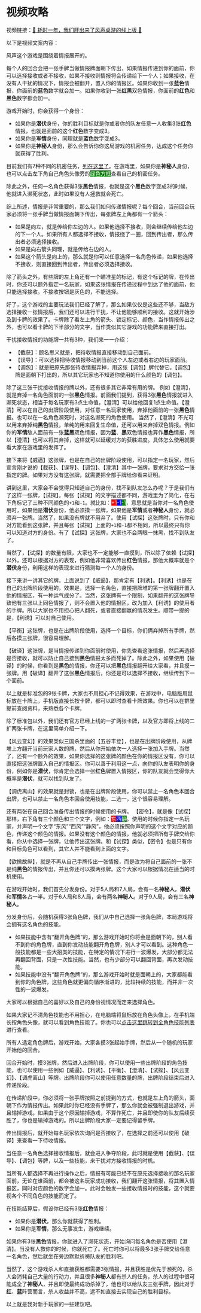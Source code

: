 # 视频攻略

视频链接：[:tada: 耗时一年，我们肝出来了风声桌游的线上版 :tada:](https://www.bilibili.com/video/BV1RK421x7ie)

以下是视频文案内容：

风声这个游戏是围绕着情报展开的。

每个人的回合会把一张手牌当做情报牌面朝下传出，如果情报传递到你的面前，你可以选择接收或者不接收，如果不接收则情报将会传递给下一个人；如果接收，在没有人干扰的情况下，情报会被翻开，置入你的情报区。如果你收到一张**蓝色**情报，你面前的**蓝色**数字就会加一。如果你收到一张**红**&zwnj;**黑**双色情报，你面前的**红色**和**黑色**数字都会加一。

游戏开始时，你会获得一个身份：
- 如果你是**潜伏**身份，你的胜利目标就是你或者你的队友任意一人收集3张**红色**情报，也就是面前的这个**红色**数字变成3。
- 如果你是**军情**身份，同理就是**蓝色**数字变成3。
- 如果你是**神秘人**身份，那么会告诉你你这局游戏的机密任务，达成这个任务你就获得了胜利。

目前我们有7种不同的机密任务，[列在这里了](../welcome.md#关于身份)。在游戏里，如果你是**神秘人**身份，也可以点击左下角自己角色头像旁的<span style="color:white; background-color:green;">绿色方框</span>查看自己的机密任务。

除此之外，任何一名角色获得3张**黑色**情报，也就是这个**黑色**数字变成3的时候，他就进入濒死状态，此时如果没有人拯救就会死亡。

综上所述，情报是非常重要的，那么我们如何传递情报呢？每个回合，当前回合玩家必须将一张手牌当做情报面朝下传出，每张牌左上角都有一个箭头：
- 如果是向左，就是传给你左边的人。如果他选择不接收，则会继续传给他左边的下一个人。如果所有人都选择不接收，情报绕了一圈，回到传出者，那么传出者必须选择接收。
- 如果是向右箭头同理，就是传给右边的人。
- 如果这个箭头是向上的，那么就是你可以任意选择一名角色传递，如果他选择不接收，则直接回到传出者，传出者必须选择接收。

除了箭头之外，有些牌的左上角还有一个瞄准星的标记，有这个标记的牌，在传出时，你还可以额外指定一名玩家，如果这张情报在传递过程中到达了他的面前，他只能选择接收。不接收按钮是灰色的，不能选择。

好了，这个游戏的主要玩法我们已经了解了，那么如果仅仅是这些还不够，当敌方选择接收一张情报后，我们还可以进行干扰，不让他能够顺利的接收。这就开始涉及到卡牌的效果了。卡牌除了看左上角的箭头、锁定标记、颜色，当作情报传出之外，也可以看卡牌的下半部分的文字，当作类似其它游戏的功能牌来直接打出。

干扰接收情报的功能牌一共有3种，我们来一一介绍：
- 【截获】：顾名思义就是，把待收情报直接移动到自己面前。
- 【误导】：可以选择把待收情报移动到当前这个人左边或者右边的玩家面前。
- 【调包】：就是把原先那张待收情报弃掉，用这张【调包】牌代替它。【调包】牌是面朝下打出的，所以其它玩家也不知道你使用的什么颜色的【调包】。

除了这三张干扰接收情报的牌以外，还有很多其它非常有用的牌。
例如【澄清】，就是弃掉一名角色面前的一张**黑色**情报。前面我们提到，获得3张**黑色**情报就进入濒死状态，相当于每名玩家有3点生命值，【澄清】可以给他回复1点生命值。【澄清】可以在自己的出牌阶段使用，对任意一名玩家使用，弃掉他面前的一张**黑色**情报。也可以在一名角色濒死时，对这名濒死的角色使用。
当然了，【澄清】不光可以用来弃掉纯**黑色**情报，单纯的用来回复生命值，还可以用来弃掉双色情报。例如你的**军情**敌人面前有一张**蓝**&zwnj;**黑**双色情报，因为**蓝**、**黑**双色情报也算作**黑色**情报，所以【澄清】也可以将其弃掉，这样就可以延缓对方的获胜进度。具体怎么使用就要看大家在游戏里的发挥了。

接下来将【威逼】这张牌，也是在自己的出牌阶段使用，可以指定一名玩家，然后宣言刚才说的【截获】、【误导】、【调包】、【澄清】其中一张牌，要求对方交给一张指定的牌。如果对方没有这张牌，就需要把全部手牌给你看来证明。

讲到这里，大家会不会觉得只知道自己的身份，找不到队友怎么办呢？于是我们有了这样一张牌，【试探】。每张【试探】的文字描述都不同，游戏里为了简化，在右下角标记了三种不同颜色的`+1`和`-1`。就比如：<span style="color:white; background-color:red">+1</span><span style="color:white; background-color:blue">-1</span><span style="color:white; background-color:green">-1</span>，意思就是当你对一名角色使用时，如果他是**潜伏**身份，他必须摸一张牌，如果他是**军情**或者**神秘人**身份，就必须弃一张牌。当然了，如果没有牌就不用弃了。使用【试探】这张牌时，只有你和对方能看到这张牌，并且每张【试探】上面的`+1`和`-1`都不相同，所以最终只有你可以知道对方的身份。有了【试探】这张牌，大家也不会两眼一抹黑，找不到队友了。

当然了，【试探】的数量有限，大家也不一定能够一直摸到，所以除了依赖【试探】以外，还可以根据对方的表现，例如他非常喜欢传出**红色**情报，那他大概率就是个**潜伏**身份，利用这样的表现来进行猜测每一个人的身份。

接下来讲一讲其它的牌。上面说到了【威逼】，那肯定有【利诱】。【利诱】也是在自己的出牌阶段使用的，效果是，选择一名角色，直接把牌堆的第一张牌翻开置入他的情报区，有一种运气成分了。当然，这张牌有一个限制，如果翻开的这张牌导致他有三张以上同色情报了，则不会置入他的情报区，改为加入【利诱】的使用者的手牌。所以大家也不用担心把人翻死，或者直接翻赢的情况发生。顺带一提的是，【利诱】可以对自己使用。

【平衡】这张牌，也是在出牌阶段使用，选择一个目标，你们俩弃掉所有手牌，然后各摸三张牌，很容易理解。

【破译】这张牌，是当情报传递到你面前时使用，你先查看这张情报，然后再选择是否接收，就可以防止自己接到**黑色**情报太多而死掉了。除此之外，如果使用【破译】的时候，你看到是**黑色**的情报，你还可以把**黑色**情报翻开给大家看，并且摸一张牌。用【破译】翻开了这张**黑色**情报后，你还是可以选择不接收，继续传到下一个面前。

以上就是标准包的9张卡牌，大家也不用担心不记得效果，在游戏中，电脑版用鼠标放在卡牌上，手机版直接长按卡牌，都可以即时查看卡牌效果。你也可以在群里提前查阅资料，来熟悉各个卡牌。

除了标准包以外，我们还有官方已经上线的一扩两张卡牌，以及官方即将上线的二扩两张卡牌，在这里简单介绍一下。

【风云变幻】的效果类似三国杀里面的【五谷丰登】，也是在出牌阶段使用，从牌堆上方翻开当前玩家人数的牌，然后从你开始依次一人选择一张加入手牌。当然了，还有一个额外的效果，如果你选择的这张牌的颜色在你的情报区没有，你可以直接把这张牌置入自己的情报区。你可以善于利用这一点，向你的队友表明你的身份，例如你是**潜伏**，你肯定会选择一张**红色**牌置入情报区，你的队友就会觉得你大概率是**潜伏**，就可以找到队友了。

【调虎离山】的效果就是封锁，也是在出牌阶段使用，你可以禁止一名角色本回合出牌，也可以禁止一名角色本回合使用技能，二选一，这个很容易理解。

还有两张在自己回合准备传出情报的时候使用的卡牌。
【密令】，就是像【试探】那样，右下角有三个颜色和三个文字，例如：<span style="color:white; background-color:red">东</span><span style="color:white; background-color:blue">西</span><span style="color:white; background-color:green">静</span>。使用的时候你指定一名玩家，并声明一个文字“东风”“西风”“静风”，他必须按照你声明的这个文字对应的颜色，传递这个颜色的情报。如果没有这个颜色的情报，他就必须把所有手牌交给你看，你从中选择一张牌，让他传出这张牌。和【试探】类似，【密令】也是只有你和目标角色可以看到，其它人并不能看到上面的文字。

【欲擒故纵】，就是不再从自己手牌传出一张情报，而是改为将自己面前的一张不是纯**黑色**的情报传出，并且你还可以摸两张牌。这个大家可以根据情况在适当的时机使用。

在游戏开始时，我们首先分发身份。对于5人局和7人局，会有一名**神秘人**，**潜伏**和**军情**各占一半。对于6人局和8人局，会有两名**神秘人**。对于9人局，会有三名**神秘人**。

分发身份后，会随机获得3张角色牌，我们从中自己选择一张角色牌，本局游戏将会拥有这名角色的技能。
- 如果技能中含有“翻开角色牌”的，那么游戏开始时你将会是面朝下的，别人看不到你的角色牌，直到你发动技能翻开角色牌，别人才可以看到。这种角色一般技能都是一些大招类的技能，在特定的情况下进行一波爆发，大部分都无法再翻回背面，只是一次性技能。当然，也有少部分可以翻回背面，再次发动技能。
- 如果技能中没有“翻开角色牌”的，那么游戏开始时就是面朝上的，大家都能看到你的角色牌，这些角色就更偏向循序渐进的，比较持续的技能，而并非一次性的一波爆发。

大家可以根据自己的喜好以及自己的身份视情况而定来选择角色。

如果大家记不清角色技能也不用担心，在电脑端将鼠标放在角色头像上，在手机端长按角色头像，就可以看到角色技能了。你也可以[点击这里跳转到全角色技能列表](../skills/extend2)进行查看。

所有人选定角色牌后，游戏开始，大家各摸3张起始手牌，然后从一个随机的玩家开始他的回合。

回合开始时，摸3张牌，然后进入出牌阶段，你可以使用一些出牌阶段的角色技能，也可以使用一些例如【威逼】、【利诱】、【平衡】、【澄清】、【试探】、【风云变幻】、【调虎离山】等牌。出牌阶段你可以使用任意数量的牌，出牌阶段结束后进入传递阶段。

在传递阶段中，你必须将一张手牌按照之前提到的方式，也就是左上角的箭头，面朝下作为情报传出。如果此时你已经没有手牌了，那么你就会被强制退出游戏，并且输掉游戏。如果由于这个原因输掉游戏，不算作死亡，并且即使你的队友后续获胜了，你也是输掉游戏的。所以出牌阶段大家一定要记得留手牌。

传出情报后，就开始每名玩家依次询问是否接收了，在选择之前还可以使用【破译】来查看一下待收情报。

当任意一名角色选择接收情报后，就会进入争夺阶段，此时就是使用【截获】、【误导】、【调包】等牌，以及一些技能，来干扰对方接收情报的时机。

当所有人都选择不再进行操作之后，情报有可能已经不在原先选择接收的那名玩家面前，无论在谁面前，都会被这名玩家成功接收，我们翻开这张情报，将其置入情报区，同时对应颜色的数字会加一。此时会触发一些接收情报时的技能，这个就要视各个不同角色的技能而定了。

在技能结算后，假设你已经有3张**红色**情报：
- 如果你是**潜伏**，那么你就获得了胜利。
- 如果你是**军情**，那么无事发生，游戏继续。

如果你有3张**黑色**情报，你就进入了濒死状态，开始询问每名角色是否使用【澄清】。当没有人救你的时候，你就死亡了。死亡时你可以将最多3张手牌交给任意一名角色，然后就坐在旁边默默祈祷队友的胜利吧。

当然了，这个游戏杀人和直接获胜都需要3张情报，并且获胜是优先于濒死的，杀人会消耗自己大量的行动力，并且很多**神秘人**都有杀人的任务，杀人的过程中很可能成全了**神秘人**，并且即使最终成功杀掉了，他也可以给队友三张手牌，因此对于**红**、**蓝**阵营而言，杀人收益并不高，远不如直接去实现自己的胜利目标。

以上就是我对新手玩家的一些建议吧。